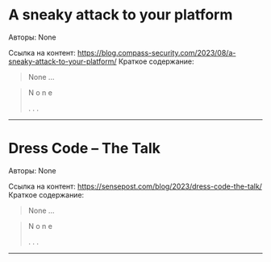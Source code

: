 # A sneaky attack to your platform 

Авторы: 
None

Ссылка на контент: 
https://blog.compass-security.com/2023/08/a-sneaky-attack-to-your-platform/
Краткое содержание: 

<blockquote>
None   ...   
</blockquote>
<blockquote>
N
o
n
e
 
 
 
.
.
.
 
 
 
</blockquote>

---

# Dress Code – The Talk

Авторы: 
None

Ссылка на контент: 
https://sensepost.com/blog/2023/dress-code-the-talk/
Краткое содержание: 

<blockquote>
None   ...   
</blockquote>
<blockquote>
N
o
n
e
 
 
 
.
.
.
 
 
 
</blockquote>

---

